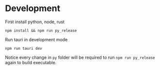 # Development

First install python, node, rust
```
npm install && npm run py_release
```

Run tauri in development mode
```
npm run tauri dev
```

Notice every change in `py` folder will be required to run `npm run py_release` again to build executable.
